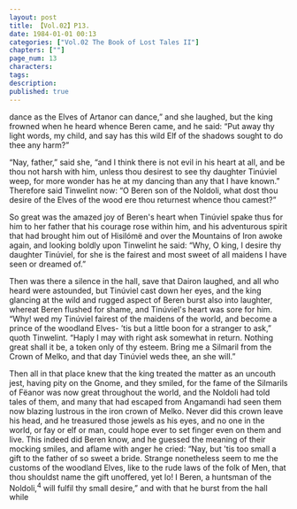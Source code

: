 ```yaml
---
layout: post
title: 【Vol.02】P13.
date: 1984-01-01 00:13
categories: ["Vol.02 The Book of Lost Tales II"]
chapters: [""]
page_num: 13
characters: 
tags: 
description: 
published: true
---
```


<p style="text-indent: 0;">
dance as the Elves of Artanor can dance,” and she laughed, but the king frowned when he heard whence Beren came, and he said: “Put away thy light words, my child, and say has this wild Elf of the shadows sought to do thee any harm?”
</p>

“Nay, father,” said she, “and I think there is not evil in his heart at all, and be thou not harsh with him, unless thou desirest to see thy daughter Tinúviel weep, for more wonder has he at my dancing than any that I have known.” Therefore said Tinwelint now: “O Beren son of the Noldoli, what dost thou desire of the Elves of the wood ere thou returnest whence thou camest?”

So great was the amazed joy of Beren's heart when Tinúviel spake thus for him to her father that his courage rose within him, and his adventurous spirit that had brought him out of Hisilómë and over the Mountains of Iron awoke again, and looking boldly upon Tinwelint he said: “Why, O king, I desire thy daughter Tinúviel, for she is the fairest and most sweet of all maidens I have seen or dreamed of.”

Then was there a silence in the hall, save that Dairon laughed, and all who heard were astounded, but Tinúviel cast down her eyes, and the king glancing at the wild and rugged aspect of Beren burst also into laughter, whereat Beren flushed for shame, and Tinúviel's heart was sore for him. “Why! wed my Tinúviel fairest of the maidens of the world, and become a prince of the woodland Elves- ’tis but a little boon for a stranger to ask,” quoth Tinwelint. “Haply I may with right ask somewhat in return. Nothing great shall it be, a token only of thy esteem. Bring me a Silmaril from the Crown of Melko, and that day Tinúviel weds thee, an she will.”

Then all in that place knew that the king treated the matter as an uncouth jest, having pity on the Gnome, and they smiled, for the fame of the Silmarils of Fëanor was now great throughout the world, and the Noldoli had told tales of them, and many that had escaped from Angamandi had seen them now blazing lustrous in the iron crown of Melko. Never did this crown leave his head, and he treasured those jewels as his eyes, and no one in the world, or fay or elf or man, could hope ever to set finger even on them and live. This indeed did Beren know, and he guessed the meaning of their mocking smiles, and aflame with anger he cried: “Nay, but 'tis too small a gift to the father of so sweet a bride. Strange nonetheless seem to me the customs of the woodland Elves, like to the rude laws of the folk of Men, that thou shouldst name the gift unoffered, yet lo! I Beren, a huntsman of the Noldoli,<SUP>4</SUP> will fulfil thy small desire,” and with that he burst from the hall while

